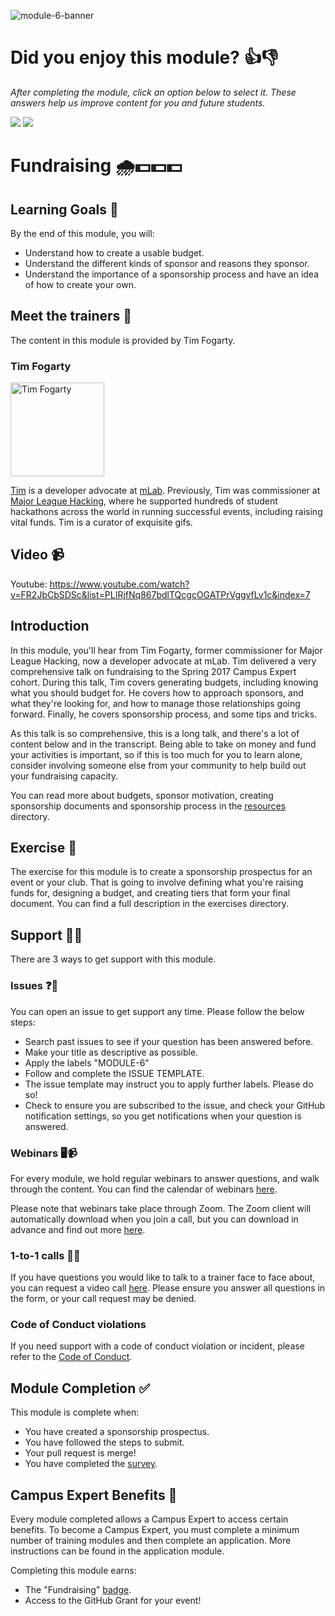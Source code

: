 ![module-6-banner](https://user-images.githubusercontent.com/1790822/28998942-341ccde2-7a05-11e7-8fa5-b17e228cb121.png)

# Did you enjoy this module? 👍👎
_After completing the module, click an option below to select it. These answers help us improve content for you and future students._  

[![](https://m131jyck4m.execute-api.us-west-2.amazonaws.com/prod/poll/01BQ93F5D9H2SQMMXYYE45KCG0/I%20enjoyed%20this%20module)](https://m131jyck4m.execute-api.us-west-2.amazonaws.com/prod/poll/01BQ93F5D9H2SQMMXYYE45KCG0/I%20enjoyed%20this%20module/vote)
[![](https://m131jyck4m.execute-api.us-west-2.amazonaws.com/prod/poll/01BQ93F5D9H2SQMMXYYE45KCG0/I%20did%20not%20enjoy%20this%20module)](https://m131jyck4m.execute-api.us-west-2.amazonaws.com/prod/poll/01BQ93F5D9H2SQMMXYYE45KCG0/I%20did%20not%20enjoy%20this%20module/vote)

# Fundraising 🌧💵💵💵

## Learning Goals 🥅
By the end of this module, you will:
- Understand how to create a usable budget.
- Understand the different kinds of sponsor and reasons they sponsor.
- Understand the importance of a sponsorship process and have an idea of how to create your own.

## Meet the trainers 🍎

The content in this module is provided by Tim Fogarty.

### Tim Fogarty
<img src="https://github.com/tfogo.png" href="https://github.com/tfogo" title="Tim Fogarty" width="150"></img>

[Tim](https://tfogo.com) is a developer advocate at [mLab](https://mlab.com). Previously, Tim was commissioner at [Major League Hacking](https://mlh.io), where he supported hundreds of student hackathons across the world in running successful events, including raising vital funds. Tim is a curator of exquisite gifs.


## Video 📹

Youtube: https://www.youtube.com/watch?v=FR2JbCbSDSc&list=PLIRjfNq867bdlTQcgcOGATPrVggvfLv1c&index=7

## Introduction
In this module, you'll hear from Tim Fogarty, former commissioner for Major League Hacking, now a developer advocate at mLab. Tim delivered a very comprehensive talk on fundraising to the Spring 2017 Campus Expert cohort. During this talk, Tim covers generating budgets, including knowing what you should budget for. He covers how to approach sponsors, and what they're looking for, and how to manage those relationships going forward. Finally, he covers sponsorship process, and some tips and tricks.

As this talk is so comprehensive, this is a long talk, and there's a lot of content below and in the transcript. Being able to take on money and fund your activities is important, so if this is too much for you to learn alone, consider involving someone else from your community to help build out your fundraising capacity.

You can read more about budgets, sponsor motivation, creating sponsorship documents and sponsorship process in the [resources](resources/) directory.

## Exercise 📝

The exercise for this module is to create a sponsorship prospectus for an event or your club. That is going to involve defining what you're raising funds for, designing a budget, and creating tiers that form your final document. You can find a full description in the exercises directory.

## Support 🙋🏿

There are 3 ways to get support with this module.

### Issues ❓💬

You can open an issue to get support any time. Please follow the below steps:
- Search past issues to see if your question has been answered before.
- Make your title as descriptive as possible.
- Apply the labels "MODULE-6"
- Follow and complete the ISSUE TEMPLATE.
- The issue template may instruct you to apply further labels. Please do so!
- Check to ensure you are subscribed to the issue, and check your GitHub notification settings, so you get notifications when your question is answered.

### Webinars 🖥📹

For every module, we hold regular webinars to answer questions, and walk through the content.
You can find the calendar of webinars [here](https://calendar.google.com/calendar/ical/github.com_ei82gchda2egevr7aukq6uj1f0%40group.calendar.google.com/public/basic.ics).  

Please note that webinars take place through Zoom. The Zoom client will automatically download when you join a call, but you can download in advance and find out more [here](https://zoom.us/download).

### 1-to-1 calls 💖📞

If you have questions you would like to talk to a trainer face to face about, you can request a video call [here](https://calendly.com/joenash/campus-experts-support). Please ensure you answer all questions in the form, or your call request may be denied.

### Code of Conduct violations

If you need support with a code of conduct violation or incident, please refer to the [Code of Conduct](../CODE_OF_CONDUCT.md).

## Module Completion ✅

This module is complete when:
- You have created a sponsorship prospectus.
- You have followed the steps to submit.
- Your pull request is merge!
- You have completed the [survey](https://goo.gl/forms/yWLpRp4xycPs6PKS2).

## Campus Expert Benefits 🏅

Every module completed allows a Campus Expert to access certain benefits. To become a Campus Expert, you must complete a minimum number of training modules and then complete an application. More instructions can be found in the application module.

Completing this module earns:
- The "Fundraising" [badge](../docs/badges.md).
- Access to the GitHub Grant for your event!
